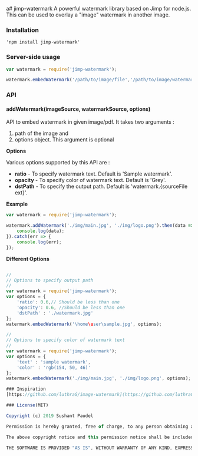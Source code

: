 a# jimp-watermark
A powerful watermark library based on Jimp for node.js. This can be used to overlay a "image" watermark in another image.

### Installation

	'npm install jimp-watermark'

### Server-side usage

```javascript
var watermark = require('jimp-watermark');

watermark.embedWatermark('/path/to/image/file','/path/to/image/watermark', options);
```

### API

#### addWatermark(imageSource, watermarkSource, options)

API to embed watermark in given image/pdf. It takes two arguments : 
1. path of the image and 
2. options object. This argument is optional


**Options**

Various options supported by this API are :
- **ratio** - To specify watermark text. Default is 'Sample watermark'.
- **opacity** - To specify color of watermark text. Default is 'Grey'.
- **dstPath** - To specify the output path. Default is 'watermark.{sourceFile ext}'.

**Example**

```javascript
var watermark = require('jimp-watermark');

watermark.addWatermark('./img/main.jpg', './img/logo.png').then(data => {
    console.log(data);
}).catch(err => {
    console.log(err);
});
```

**Different Options**

```javascript

//
// Options to specify output path
//
var watermark = require('jimp-watermark');
var options = {
	'ratio': 0.6,// Should be less than one
    'opacity': 0.6, //Should be less than one
    'dstPath' : './watermark.jpg'
};
watermark.embedWatermark('\home\user\sample.jpg', options);

//
// Options to specify color of watermark text
//
var watermark = require('jimp-watermark');
var options = {
	'text' : 'sample watermark', 
	'color' : 'rgb(154, 50, 46)'
};
watermark.embedWatermark('./img/main.jpg', './img/logo.png', options);

### Inspiration
[https://github.com/luthraG/image-watermark](https://github.com/luthraG/image-watermark)

### License(MIT)

Copyright (c) 2019 Sushant Paudel

Permission is hereby granted, free of charge, to any person obtaining a copy of this software and associated documentation files (the "Software"), to deal in the Software without restriction, including without limitation the rights to use, copy, modify, merge, publish, distribute, sublicense, and/or sell copies of the Software, and to permit persons to whom the Software is furnished to do so, subject to the following conditions:

The above copyright notice and this permission notice shall be included in all copies or substantial portions of the Software.

THE SOFTWARE IS PROVIDED "AS IS", WITHOUT WARRANTY OF ANY KIND, EXPRESS OR IMPLIED, INCLUDING BUT NOT LIMITED TO THE WARRANTIES OF MERCHANTABILITY, FITNESS FOR A PARTICULAR PURPOSE AND NONINFRINGEMENT. IN NO EVENT SHALL THE AUTHORS OR COPYRIGHT HOLDERS BE LIABLE FOR ANY CLAIM, DAMAGES OR OTHER LIABILITY, WHETHER IN AN ACTION OF CONTRACT, TORT OR OTHERWISE, ARISING FROM, OUT OF OR IN CONNECTION WITH THE SOFTWARE OR THE USE OR OTHER DEALINGS IN THE SOFTWARE.    